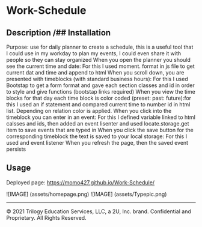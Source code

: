 # Work-Schedule


## Description /## Installation
Purpose: use for daily planner to create a schedule, this is a useful tool that I could use in my workday to plan my events, I could even share it with people so they can stay organized 
When you open the planner you should see the current time and date: For this I used moment. format in js file to get current dat and time and append to html 
When you scroll down, you are presented with timeblocks (with standard business hours): For this I used Bootstap to get a form format and gave each section classes and id in order to style and give functions (bootstap links required)
When you view the time blocks for that day each time block is color coded (preset: past: future):for this I used an if statement and compared current time to number id in html list. Depending on relation color is applied.
When you click into the timeblock you can enter in an event: For this I defined variable linked to html calsses and ids, then added an event lisenter and used locate.storage.get item to save events that are typed in 
When you click the save button for the corresponding timeblock the text is saved to your local storage: For this I used and event listener
When you refresh the page, then the saved event persists




## Usage 


Deployed page: https://momo427.github.io/Work-Schedule/

 ![IMAGE]
 (assets/homepage.png)
 ![IMAGE]
 (assets/Typepic.png)



---

© 2021 Trilogy Education Services, LLC, a 2U, Inc. brand. Confidential and Proprietary. All Rights Reserved.